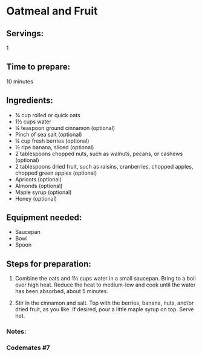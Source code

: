 # Oatmeal and Fruit

## Servings: 

1

## Time to prepare: 

10 minutes

## Ingredients:

- ¾ cup rolled or quick oats
- 1½ cups water
- ¼ teaspoon ground cinnamon (optional)
- Pinch of sea salt (optional)
- ¼ cup fresh berries (optional)
- ½ ripe banana, sliced (optional)
- 2 tablespoons chopped nuts, such as walnuts, pecans, or cashews (optional)
- 2 tablespoons dried fruit, such as raisins, cranberries, chopped apples, chopped green apples (optional)
- Apricots (optional)
- Almonds (optional)
- Maple syrup (optional)
- Honey (optional)

## Equipment needed:

- Saucepan
- Bowl
- Spoon

## Steps for preparation:

1. Combine the oats and 1½ cups water in a small saucepan. Bring to a boil over high heat. Reduce the heat to medium-low and cook until the water has been absorbed, about 5 minutes.

2. Stir in the cinnamon and salt. Top with the berries, banana, nuts, and/or dried fruit, as you like. If desired, pour a little maple syrup on top. Serve hot.

### Notes:



### Codemates #7
